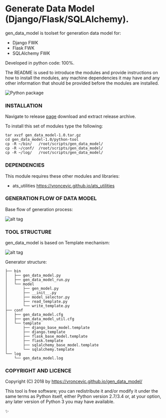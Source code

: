 # Generate Data Model (Django/Flask/SQLAlchemy).

gen_data_model is toolset for generation data model for:
* Django FWK
* Flask FWK
* SQLAlchemy FWK

Developed in python code: 100%.

The README is used to introduce the modules and provide instructions on
how to install the modules, any machine dependencies it may have and any
other information that should be provided before the modules are installed.

![Python package](https://github.com/vroncevic/gen_data_model/workflows/Python%20package/badge.svg?branch=master)

### INSTALLATION
Navigate to release [page](https://github.com/vroncevic/gen_data_model/releases/tag/v1.0) download and extract release archive.

To install this set of modules type the following:

```
tar xvzf gen_data_model-1.0.tar.gz
cd gen_data_model-1.0/python-tool
cp -R ~/bin/   /root/scripts/gen_data_model/
cp -R ~/conf/  /root/scripts/gen_data_model/
cp -R ~/log/   /root/scripts/gen_data_model/
```

### DEPENDENCIES

This module requires these other modules and libraries:

* ats_utilities https://vroncevic.github.io/ats_utilities

### GENERATION FLOW OF DATA MODEL

Base flow of generation process:

![alt tag](https://raw.githubusercontent.com/vroncevic/gen_data_model/dev/python-tool-docs/gen_data_model_flow.png)

### TOOL STRUCTURE

gen_data_model is based on Template mechanism:

![alt tag](https://raw.githubusercontent.com/vroncevic/gen_data_model/dev/python-tool-docs/gen_data_model.png)

Generator structure:

```
├── bin
│   ├── gen_data_model.py
│   ├── gen_data_model_run.py
│   └── model
│       ├── gen_model.py
│       ├── __init__.py
│       ├── model_selector.py
│       ├── read_template.py
│       └── write_template.py
├── conf
│   ├── gen_data_model.cfg
│   ├── gen_data_model_util.cfg
│   └── template
│       ├── django_base_model.template
│       ├── django.template
│       ├── flask_base_model.template
│       ├── flask.template
│       ├── sqlalchemy_base_model.template
│       └── sqlalchemy.template
└── log
    └── gen_data_model.log
```

### COPYRIGHT AND LICENCE

Copyright (C) 2018 by https://vroncevic.github.io/gen_data_model/

This tool is free software; you can redistribute it and/or modify
it under the same terms as Python itself, either Python version 2.7/3.4 or,
at your option, any later version of Python 3 you may have available.

:sparkles:

